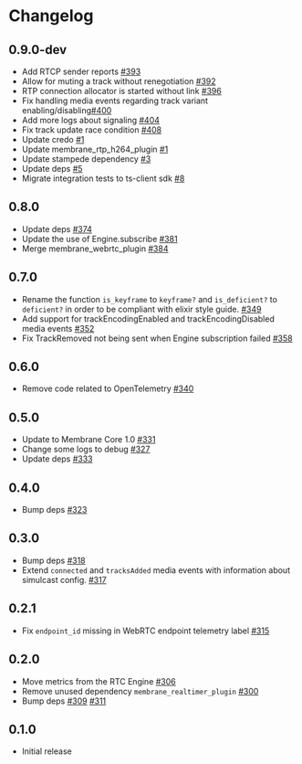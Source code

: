 # Changelog

## 0.9.0-dev
* Add RTCP sender reports [#393](https://github.com/fishjam-dev/membrane_rtc_engine/pull/393)
* Allow for muting a track without renegotiation [#392](https://github.com/jellyfish-dev/membrane_rtc_engine/pull/392)
* RTP connection allocator is started without link [#396](https://github.com/fishjam-dev/membrane_rtc_engine/pull/396) 
* Fix handling media events regarding track variant enabling/disabling[#400](https://github.com/fishjam-dev/membrane_rtc_engine/pull/400) 
* Add more logs about signaling [#404](https://github.com/fishjam-dev/membrane_rtc_engine/pull/404)
* Fix track update race condition [#408](https://github.com/fishjam-dev/membrane_rtc_engine/pull/408)
* Update credo [#1](https://github.com/fishjam-cloud/membrane_rtc_engine/pull/1)
* Update membrane_rtp_h264_plugin [#1](https://github.com/fishjam-cloud/membrane_rtc_engine/pull/1)
* Update stampede dependency [#3](https://github.com/fishjam-cloud/membrane_rtc_engine/pull/3)
* Update deps [#5](https://github.com/fishjam-cloud/membrane_rtc_engine/pull/5)
* Migrate integration tests to ts-client sdk [#8](https://github.com/fishjam-cloud/membrane_rtc_engine/pull/8)

## 0.8.0
* Update deps [#374](https://github.com/jellyfish-dev/membrane_rtc_engine/pull/374)
* Update the use of Engine.subscribe [#381](https://github.com/jellyfish-dev/membrane_rtc_engine/pull/381)
* Merge membrane_webrtc_plugin [#384](https://github.com/jellyfish-dev/membrane_rtc_engine/pull/384)

## 0.7.0
* Rename the function `is_keyframe` to `keyframe?` and `is_deficient?` to `deficient?` in order to be compliant with elixir style guide. [#349](https://github.com/jellyfish-dev/membrane_rtc_engine/pull/349)
* Add support for trackEncodingEnabled and trackEncodingDisabled media events [#352](https://github.com/jellyfish-dev/membrane_rtc_engine/pull/352)
* Fix TrackRemoved not being sent when Engine subscription failed [#358](https://github.com/jellyfish-dev/membrane_rtc_engine/pull/358)

## 0.6.0
* Remove code related to OpenTelemetry [#340](https://github.com/jellyfish-dev/membrane_rtc_engine/pull/340)

## 0.5.0
* Update to Membrane Core 1.0 [#331](https://github.com/jellyfish-dev/membrane_rtc_engine/pull/331)
* Change some logs to debug [#327](https://github.com/jellyfish-dev/membrane_rtc_engine/pull/327)
* Update deps [#333](https://github.com/jellyfish-dev/membrane_rtc_engine/pull/333)

## 0.4.0
* Bump deps [#323](https://github.com/jellyfish-dev/membrane_rtc_engine/pull/323)

## 0.3.0
* Bump deps [#318](https://github.com/jellyfish-dev/membrane_rtc_engine/pull/318)
* Extend `connected` and `tracksAdded` media events with information about simulcast config. [#317](https://github.com/jellyfish-dev/membrane_rtc_engine/pull/317)

## 0.2.1
* Fix `endpoint_id` missing in WebRTC endpoint telemetry label [#315](https://github.com/jellyfish-dev/membrane_rtc_engine/pull/315/)

## 0.2.0
* Move metrics from the RTC Engine [#306](https://github.com/jellyfish-dev/membrane_rtc_engine/pull/306)
* Remove unused dependency `membrane_realtimer_plugin` [#300](https://github.com/jellyfish-dev/membrane_rtc_engine/pull/300/)
* Bump deps [#309](https://github.com/jellyfish-dev/membrane_rtc_engine/pull/309) [#311](https://github.com/jellyfish-dev/membrane_rtc_engine/pull/311)

## 0.1.0
* Initial release
